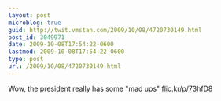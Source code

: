```yaml
---
layout: post
microblog: true
guid: http://twit.vmstan.com/2009/10/08/4720730149.html
post_id: 3049971
date: 2009-10-08T17:54:22-0600
lastmod: 2009-10-08T17:54:22-0600
type: post
url: /2009/10/08/4720730149.html
---
```

Wow, the president really has some "mad ups" [flic.kr/p/73hfD8](http://flic.kr/p/73hfD8)
